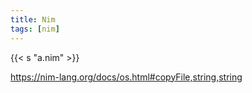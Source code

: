```yaml
---
title: Nim
tags: [nim]
---
```


{{< s "a.nim" >}}

<https://nim-lang.org/docs/os.html#copyFile,string,string>
